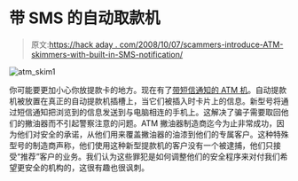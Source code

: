 # 带 SMS 的自动取款机

> 原文:[https://hack aday . com/2008/10/07/scammers-introduce-ATM-skimmers-with-built-in-SMS-notification/](https://hackaday.com/2008/10/07/scammers-introduce-atm-skimmers-with-built-in-sms-notification/)

![](../Images/4dfaee13c8b70d3486b1a25293a30840.png "atm_skim1")

你可能要更加小心你放提款卡的地方。现在有了[带短信通知的 ATM 机](http://blogs.zdnet.com/security/?p=2000)。自动提款机被放置在真正的自动提款机插槽上，当它们被插入时卡片上的信息。新型号将通过短信通知把浏览到的信息发送到与电脑相连的手机上。这解决了骗子需要取回他们的撇油器而不引起警察注意的问题。ATM 撇油器制造商迄今为止非常成功，因为他们对安全的承诺，从他们用来覆盖撇油器的油漆到他们的专属客户。这种特殊型号的制造商声称，他们使用这种新型提款机的客户没有一个被逮捕，他们只接受“推荐”客户的业务。我们认为这些罪犯是如何调整他们的安全程序来对付我们希望更安全的机构的，这很有趣也很讽刺。